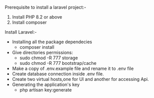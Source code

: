 Prerequisite to install a laravel project:-
1. Install PHP 8.2 or above
2. Install composer 

Install Laravel:-
* Installing all the package dependecies
    - composer install
* Give directories permissions:
    - sudo chmod -R 777 storage
    - sudo chmod -R 777 bootstrap/cache
* Make a copy of .env.example file and rename it to .env file
* Create database connection inside .env file.
* Create two virtual hosts,one for UI and another for accessing Api.
* Generating the application's key
    - php artisan key:generate